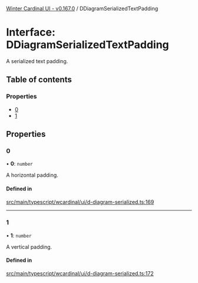 [Winter Cardinal UI - v0.167.0](../index.md) / DDiagramSerializedTextPadding

# Interface: DDiagramSerializedTextPadding

A serialized text padding.

## Table of contents

### Properties

- [0](DDiagramSerializedTextPadding.md#0)
- [1](DDiagramSerializedTextPadding.md#1)

## Properties

### 0

• **0**: `number`

A horizontal padding.

#### Defined in

[src/main/typescript/wcardinal/ui/d-diagram-serialized.ts:169](https://github.com/winter-cardinal/winter-cardinal-ui/blob/v0.167.0/src/main/typescript/wcardinal/ui/d-diagram-serialized.ts#L169)

___

### 1

• **1**: `number`

A vertical padding.

#### Defined in

[src/main/typescript/wcardinal/ui/d-diagram-serialized.ts:172](https://github.com/winter-cardinal/winter-cardinal-ui/blob/v0.167.0/src/main/typescript/wcardinal/ui/d-diagram-serialized.ts#L172)

